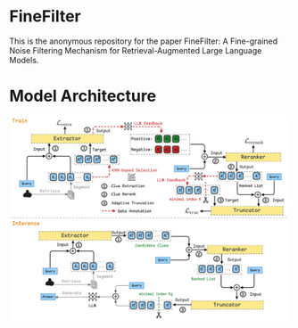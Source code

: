 # FineFilter
This is the anonymous repository for the paper  FineFilter: A Fine-grained Noise Filtering Mechanism for Retrieval-Augmented Large Language Models.

# Model Architecture

![Uploading image.png…](assets/FineFilter.png)
